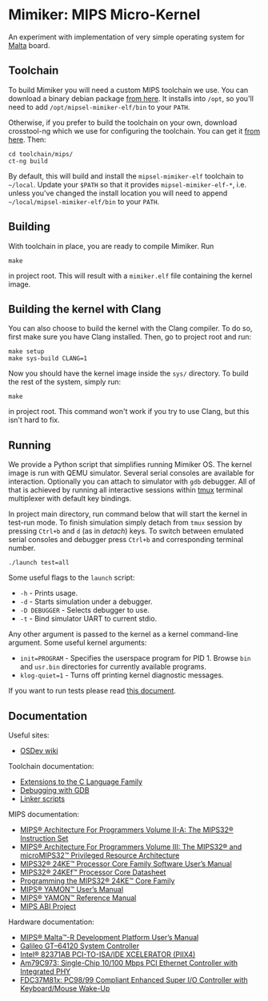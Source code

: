 # Mimiker: MIPS Micro-Kernel

An experiment with implementation of very simple operating system
for [Malta](https://www.linux-mips.org/wiki/MIPS_Malta) board.

Toolchain
---

To build Mimiker you will need a custom MIPS toolchain we use. You can download
a binary debian package
[from here](http://mimiker.ii.uni.wroc.pl/download/mipsel-mimiker-elf_1.2_amd64.deb).
It installs into `/opt`, so you'll need to add `/opt/mipsel-mimiker-elf/bin` to
your `PATH`.

Otherwise, if you prefer to build the toolchain on your own, download
crosstool-ng which we use for configuring the toolchain. You can get
it [from here](http://crosstool-ng.org/). Then:

```
cd toolchain/mips/
ct-ng build
```

By default, this will build and install the `mipsel-mimiker-elf` toolchain to
`~/local`. Update your `$PATH` so that it provides `mipsel-mimiker-elf-*`,
i.e. unless you've changed the install location you will need to append
`~/local/mipsel-mimiker-elf/bin` to your `PATH`.

Building
---

With toolchain in place, you are ready to compile Mimiker. Run

```
make
```

in project root. This will result with a `mimiker.elf` file containing the
kernel image.

Building the kernel with Clang
---

You can also choose to build the kernel with the Clang compiler.
To do so, first make sure you have Clang installed.
Then, go to project root and run:
```
make setup
make sys-build CLANG=1
```
Now you should have the kernel image inside the `sys/` directory.
To build the rest of the system, simply run:
```
make
```
in project root. This command won't work if you try to use Clang, but this isn't
hard to fix.

Running
---

We provide a Python script that simplifies running Mimiker OS. The kernel image
is run with QEMU simulator. Several serial consoles are available for
interaction. Optionally you can attach to simulator with `gdb` debugger.
All of that is achieved by running all interactive sessions within
[tmux](https://github.com/tmux/tmux/wiki) terminal multiplexer with default key
bindings.

In project main directory, run command below that will start the kernel in
test-run mode. To finish simulation simply detach from `tmux` session by
pressing `Ctrl+b` and `d` (as in _detach_) keys. To switch between emulated
serial consoles and debugger press `Ctrl+b` and corresponding terminal number.

```
./launch test=all
```

Some useful flags to the `launch` script:

* `-h` - Prints usage.
* `-d` - Starts simulation under a debugger.
* `-D DEBUGGER` - Selects debugger to use.
* `-t` - Bind simulator UART to current stdio.

Any other argument is passed to the kernel as a kernel command-line
argument. Some useful kernel arguments:

* `init=PROGRAM` - Specifies the userspace program for PID 1.
  Browse `bin` and `usr.bin` directories for currently available programs.
* `klog-quiet=1` - Turns off printing kernel diagnostic messages.

If you want to run tests please read [this document](tests/README.md).

Documentation
---

Useful sites:
* [OSDev wiki](http://wiki.osdev.org)

Toolchain documentation:
* [Extensions to the C Language Family](https://gcc.gnu.org/onlinedocs/gcc-4.9.3/gcc/C-Extensions.html)
* [Debugging with GDB](https://sourceware.org/gdb/onlinedocs/gdb/index.html)
* [Linker scripts](https://sourceware.org/binutils/docs/ld/Scripts.html)

MIPS documentation:
* [MIPS® Architecture For Programmers Volume II-A: The MIPS32® Instruction Set](http://mimiker.ii.uni.wroc.pl/documents/MD00086-2B-MIPS32BIS-AFP-6.06.pdf)
* [MIPS® Architecture For Programmers Volume III: The MIPS32® and microMIPS32™ Privileged Resource Architecture](http://mimiker.ii.uni.wroc.pl/documents/MD00090-2B-MIPS32PRA-AFP-06.02.pdf)
* [MIPS32® 24KE™ Processor Core Family Software User’s Manual](http://mimiker.ii.uni.wroc.pl/documents/MD00468-2B-24KE-SUM-01.11.pdf)
* [MIPS32® 24KEf™ Processor Core Datasheet](http://mimiker.ii.uni.wroc.pl/documents/MD00446-2B-24KEF-DTS-02.00.pdf)
* [Programming the MIPS32® 24KE™ Core Family](http://mimiker.ii.uni.wroc.pl/documents/MD00458-2B-24KEPRG-PRG-04.63.pdf)
* [MIPS® YAMON™ User’s Manual](http://mimiker.ii.uni.wroc.pl/documents/MD00008-2B-YAMON-USM-02.19.pdf)
* [MIPS® YAMON™ Reference Manual](http://mimiker.ii.uni.wroc.pl/documents/MD00009-2B-YAMON-RFM-02.20.pdf)
* [MIPS ABI Project](https://dmz-portal.mips.com/wiki/MIPS_ABI_Project)

Hardware documentation:
* [MIPS® Malta™-R Development Platform User’s Manual](http://mimiker.ii.uni.wroc.pl/documents/MD00627-2B-MALTA_R-USM-01.01.pdf)
* [Galileo GT–64120 System Controller](http://doc.chipfind.ru/pdf/marvell/gt64120.pdf)
* [Intel® 82371AB PCI-TO-ISA/IDE XCELERATOR (PIIX4)](http://www.intel.com/assets/pdf/datasheet/290562.pdf)
* [Am79C973: Single-Chip 10/100 Mbps PCI Ethernet Controller with Integrated PHY](http://pdf.datasheetcatalog.com/datasheet/AdvancedMicroDevices/mXwquw.pdf)
* [FDC37M81x: PC98/99 Compliant Enhanced Super I/O Controller with Keyboard/Mouse Wake-Up](http://www.alldatasheet.com/datasheet-pdf/pdf/119979/SMSC/FDC37M817.html)
